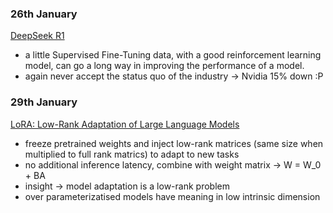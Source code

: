 ### 26th January

[DeepSeek R1](https://github.com/deepseek-ai/DeepSeek-R1/blob/main/DeepSeek_R1.pdf)

- a little Supervised Fine-Tuning data, with a good reinforcement learning model, can go a long way in improving the performance of a model.
- again never accept the status quo of the industry -> Nvidia 15% down :P

### 29th January

[LoRA: Low-Rank Adaptation of Large Language Models](https://arxiv.org/abs/2106.09685)

- freeze pretrained weights and inject low-rank matrices (same size when multiplied to full rank matrics) to adapt to new tasks
- no additional inference latency, combine with weight matrix -> W = W_0 + BA
- insight -> model adaptation is a low-rank problem
- over parameterizatised models have meaning in low intrinsic dimension
